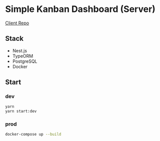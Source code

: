 # Simple Kanban Dashboard (Server)

[Client Repo](https://github.com/leendrew/kanban-client-react)

## Stack

- Nest.js
- TypeORM
- PostgreSQL
- Docker

## Start

### dev

```bash
yarn
yarn start:dev
```

### prod

```bash
docker-compose up --build
```
